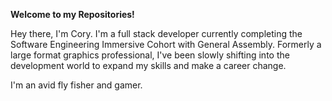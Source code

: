 **Welcome to my Repositories!**

Hey there, I'm Cory. I'm a full stack developer currently completing the Software Engineering Immersive Cohort with General Assembly. Formerly a large format graphics professional, I've been slowly shifting into the development world to expand my skills and make a career change.

I'm an avid fly fisher and gamer.

<!---
ornery-mouse/ornery-mouse is a ✨ special ✨ repository because its `README.md` (this file) appears on your GitHub profile.
You can click the Preview link to take a look at your changes.
--->
